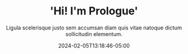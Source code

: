 ---
title: "'Hi! I'm Prologue'"
subtitle: "Ligula scelerisque justo sem accumsan diam quis        vitae natoque dictum sollicitudin elementum."
date: "2024-02-05T13:18:46-05:00"
weight: 1
id: "top"
section_type: "home"
class: "one dark cover"
scr: "http://html5up.net/license"
facon: "icon solid fa-home"
---